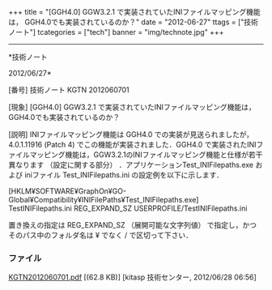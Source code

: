 ﻿+++
title = "[GGH4.0] GGW3.2.1 で実装されていたINIファイルマッピング機能は， GGH4.0でも実装されているのか？"
date = "2012-06-27"
ttags = ["技術ノート"]
tcategories = ["tech"]
banner = "img/technote.jpg"
+++

-----------------------------------------------------------------------------------------------------------------------------

*技術ノート

2012/06/27*


[番号]
技術ノート KGTN 2012060701

[現象]
[GGH4.0] GGW3.2.1 で実装されていたINIファイルマッピング機能は，
GGH4.0でも実装されているのか？

[説明]
INIファイルマッピング機能は GGH4.0 での実装が見送られましたが，
4.0.1.11916 (Patch 4) でこの機能が実装されました．GGH4.0
で実装されたINIファイルマッピング機能は，GGW3.2.1のINIファイルマッピング機能と仕様が若干異なります
（設定に関する部分） ．アプリケーションTest_INIFilepaths.exe および
iniファイル Test_INIFilepaths.ini の設定例を以下に示します．

[HKLM¥SOFTWARE¥GraphOn¥GO-Global¥Compatibility¥INIFilePaths¥Test_INIFilepaths.exe]
TestINIFilepaths.ini REG_EXPAND_SZ USERPROFILE/TestINIFilepaths.ini

置き換えの指定は REG_EXPAND_SZ （展開可能な文字列値）
で指定し，かつそのパス中のフォルダ名は ¥ でなく / で区切って下さい．


### ファイル

 
 


[KGTN2012060701.pdf](http://techreport.kitasp.net/attachments/download/901/KGTN2012060701.pdf)
 [(62.8 KB)] [kitasp 技術センター, 2012/06/28
06:56]


 


 

